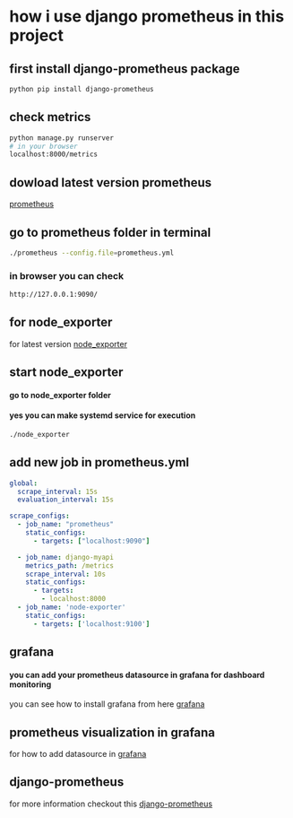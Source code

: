

# how i use django prometheus in this project 

## first install django-prometheus package 

```bash 
python pip install django-prometheus
```

## check metrics 
```bash
python manage.py runserver
# in your browser
localhost:8000/metrics
```
## dowload latest version prometheus 
[prometheus](https://prometheus.io/download/)

## go to prometheus folder in terminal
```bash
./prometheus --config.file=prometheus.yml
```
### in browser you can check
```bash
http://127.0.0.1:9090/
```

## for node_exporter
for latest version [node_exporter](https://prometheus.io/download/#node_exporter)

## start node_exporter
#### go to node_exporter folder
#### yes you can make systemd service for execution 
```bash
./node_exporter
```

## add new job in prometheus.yml 
```yaml
global:
  scrape_interval: 15s 
  evaluation_interval: 15s 

scrape_configs:
  - job_name: "prometheus"
    static_configs:
      - targets: ["localhost:9090"]

  - job_name: django-myapi
    metrics_path: /metrics
    scrape_interval: 10s
    static_configs:
      - targets:
        - localhost:8000
  - job_name: 'node-exporter'
    static_configs:
      - targets: ['localhost:9100']
```


## grafana 
#### you can add your prometheus datasource in grafana for dashboard monitoring 
you can see how to install grafana from here [grafana](https://grafana.com/docs/grafana/latest/installation/)

## prometheus visualization in grafana 
for how to add datasource in [grafana](https://prometheus.io/docs/visualization/grafana/)

## django-prometheus 
for more information checkout this [django-prometheus](https://github.com/korfuri/django-prometheus)




